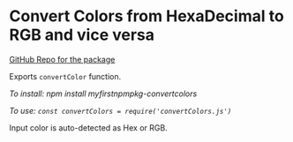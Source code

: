 # Convert Colors from HexaDecimal to RGB and vice versa

[GitHub Repo for the package](https://github.com/AliNisarAhmed/myfirstnpmpkg-convertcolors)

Exports `convertColor` function.

*To install: npm install myfirstnpmpkg-convertcolors*

*To use: `const convertColors = require('convertColors.js')`*

Input color is auto-detected as Hex or RGB.
